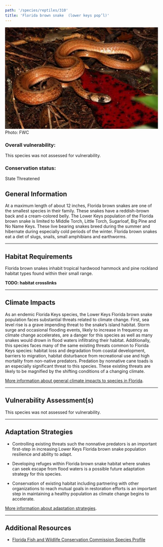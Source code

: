 ```yaml
---
path: '/species/reptiles/310'
title: 'Florida brown snake  (lower keys pop’l)'
---
```


<content-header icon="snakes" title="Florida brown snake  (lower keys pop’l)" subtitle="Storeria victa">
</content-header>

<div id="TopSection">

<div class="header-photo"><img src="310.jpg" alt="Photo for 310"/>
<figcaption>Photo: FWC</figcaption></div>

<div>

### Overall vulnerability:

This species was not assessed for vulnerability.



### Conservation status:

State Threatened

</div>
</div>

## General Information

At a maximum length of about 12 inches, Florida brown snakes are one of the smallest species in their family.  These snakes have a reddish-brown back and a cream-colored belly.  The Lower Keys population of the Florida brown snake is limited to Middle Torch, Little Torch, Sugarloaf, Big Pine and No Name Keys.  These live bearing snakes breed during the summer and hibernate during especially cold periods of the winter.  Florida brown snakes eat a diet of slugs, snails, small amphibians and earthworms.

<hr />

## Habitat Requirements

Florida brown snakes inhabit tropical hardwood hammock and pine rockland habitat types found within their small range.

**TODO: habitat crosslinks**

<hr />

## Climate Impacts

As an endemic Florida Keys species, the Lower Keys Florida brown snake population faces substantial threats related to climate change.  First, sea level rise is a grave impending threat to the snake’s island habitat.  Storm surge and occasional flooding events, likely to increase in frequency as climate change accelerates, are a danger for this species as well as many snakes would drown in flood waters infiltrating their habitat.  Additionally, this species faces many of the same existing threats common to Florida Keys species: habitat loss and degradation from coastal development, barriers to migration, habitat disturbance from recreational use and high mortality from non-native predators.  Predation by nonnative cane toads is an especially significant threat to this species.  These existing threats are likely to be magnified by the shifting conditions of a changing climate.

[More information about general climate impacts to species in Florida](/impacts/species).



<hr />

## Vulnerability Assessment(s)

This species was not assessed for vulnerability.

<hr />

## Adaptation Strategies

- Controlling existing threats such the nonnative predators is an important first-step in increasing Lower Keys Florida brown snake population resilience and ability to adapt.

- Developing refuges within Florida brown snake habitat where snakes can seek escape from flood waters is a possible future adaptation strategy for this species.

- Conservation of existing habitat including partnering with other organizations to reach mutual goals in restoration efforts is an important step in maintaining a healthy population as climate change begins to accelerate.

[More information about adaptation strategies](/strategies).

<hr />


## Additional Resources

- [Florida Fish and Wildlife Conservation Commission Species Profile](https://myfwc.com/wildlifehabitats/profiles/reptiles/snakes/florida-brown-snake/)
